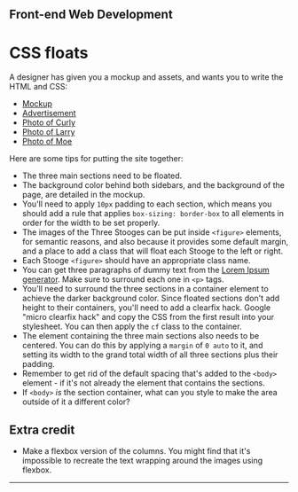 ## Front-end Web Development

# CSS floats

A designer has given you a mockup and assets, and wants you to write the HTML and CSS:

*   [Mockup](https://github.com/uncertainco/webDevAssessment/blob/main/1.%20CSS/1.3%20CSS%20floats/mockup.png)
*   [Advertisement](https://github.com/uncertainco/webDevAssessment/blob/main/1.%20CSS/1.3%20CSS%20floats/ad.gif)
*   [Photo of Curly](https://github.com/uncertainco/webDevAssessment/blob/main/1.%20CSS/1.3%20CSS%20floats/curly.jpg)
*   [Photo of Larry](https://github.com/uncertainco/webDevAssessment/blob/main/1.%20CSS/1.3%20CSS%20floats/larry.jpg)
*   [Photo of Moe](https://github.com/uncertainco/webDevAssessment/blob/main/1.%20CSS/1.3%20CSS%20floats/moe.jpg)

Here are some tips for putting the site together:

*   The three main sections need to be floated.
*   The background color behind both sidebars, and the background of the page, are detailed in the mockup.
*   You'll need to apply `10px` padding to each section, which means you should add a rule that applies `box-sizing: border-box` to all elements in order for the width to be set properly.
*   The images of the Three Stooges can be put inside `<figure>` elements, for semantic reasons, and also because it provides some default margin, and a place to add a class that will float each Stooge to the left or right.
*   Each Stooge `<figure>` should have an appropriate class name.
*   You can get three paragraphs of dummy text from the [Lorem Ipsum generator](http://lipsum.com/feed/html). Make sure to surround each one in `<p>` tags.
*   You'll need to surround the three sections in a container element to achieve the darker background color. Since floated sections don't add height to their containers, you'll need to add a clearfix hack. Google "micro clearfix hack" and copy the CSS from the first result into your stylesheet. You can then apply the `cf` class to the container.
*   The element containing the three main sections also needs to be centered. You can do this by applying a `margin` of `0 auto` to it, and setting its width to the grand total width of all three sections plus their padding.
*   Remember to get rid of the default spacing that's added to the `<body>` element - if it's not already the element that contains the sections.
*   If `<body>` _is_ the section container, what can you style to make the area outside of it a different color?

## Extra credit

*  Make a flexbox version of the columns. You might find that it's impossible to recreate the text wrapping around the images using flexbox.

* * *

